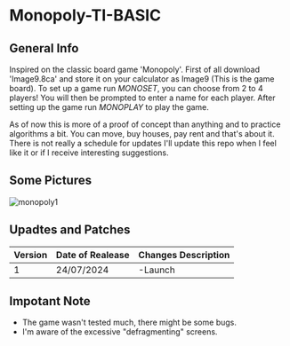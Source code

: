 # Monopoly-TI-BASIC

## General Info
Inspired on the classic board game 'Monopoly'. 
First of all download 'Image9.8ca' and store it on your calculator as Image9 (This is the game board).
To set up a game run *MONOSET*, you can choose from 2 to 4 players! You will then be prompted to enter a name for each player.
After setting up the game run *MONOPLAY* to play the game.

As of now this is more of a proof of concept than anything and to practice algorithms a bit. You can move, buy houses, pay rent and that's about it.
There is not really a schedule for updates I'll update this repo when I feel like it or if I receive interesting suggestions.



## Some Pictures
![monopoly1](https://github.com/user-attachments/assets/f4ed50f6-ea48-496d-80d2-1e1462873418)


## Upadtes and Patches

|    Version    | Date of Realease | Changes Description |
| ------------- | ------------------- | -------- |
| 1  | 24/07/2024 | -Launch  |

## Impotant Note
* The game wasn't tested much, there might be some bugs.
* I'm aware of the excessive "defragmenting" screens.
